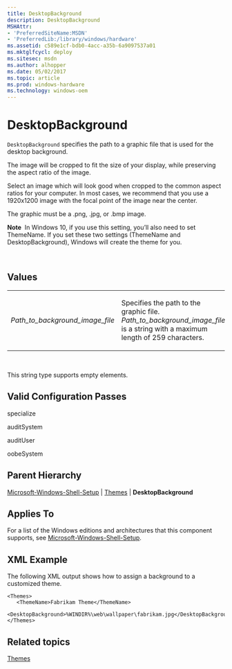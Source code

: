 ```yaml
---
title: DesktopBackground
description: DesktopBackground
MSHAttr:
- 'PreferredSiteName:MSDN'
- 'PreferredLib:/library/windows/hardware'
ms.assetid: c589e1cf-bdb0-4acc-a35b-6a9097537a01
ms.mktglfcycl: deploy
ms.sitesec: msdn
ms.author: alhopper
ms.date: 05/02/2017
ms.topic: article
ms.prod: windows-hardware
ms.technology: windows-oem
---
```


# DesktopBackground


`DesktopBackground` specifies the path to a graphic file that is used for the desktop background.

The image will be cropped to fit the size of your display, while preserving the aspect ratio of the image. 

Select an image which will look good when cropped to the common aspect ratios for your computer. In most cases, we recommend that you use a 1920x1200 image with the focal point of the image near the center.

The graphic must be a .png, .jpg, or .bmp image.

**Note**  In Windows 10, if you use this setting, you’ll also need to set ThemeName. If you set these two settings (ThemeName and DesktopBackground), Windows will create the theme for you. 

 

## Values


<table>
<colgroup>
<col width="50%" />
<col width="50%" />
</colgroup>
<tbody>
<tr class="odd">
<td><p><em>Path_to_background_image_file</em></p></td>
<td><p>Specifies the path to the graphic file. <em>Path_to_background_image_file</em> is a string with a maximum length of 259 characters.</p></td>
</tr>
</tbody>
</table>

 

This string type supports empty elements.

## Valid Configuration Passes


specialize

auditSystem

auditUser

oobeSystem

## Parent Hierarchy


[Microsoft-Windows-Shell-Setup](microsoft-windows-shell-setup.md) | [Themes](microsoft-windows-shell-setup-themes.md) | **DesktopBackground**

## Applies To


For a list of the Windows editions and architectures that this component supports, see [Microsoft-Windows-Shell-Setup](microsoft-windows-shell-setup.md).

## XML Example


The following XML output shows how to assign a background to a customized theme.

``` syntax
<Themes>
   <ThemeName>Fabrikam Theme</ThemeName>
   <DesktopBackground>%WINDIR%\web\wallpaper\fabrikam.jpg</DesktopBackground>
</Themes>
```

## Related topics


[Themes](microsoft-windows-shell-setup-themes.md)

 

 







